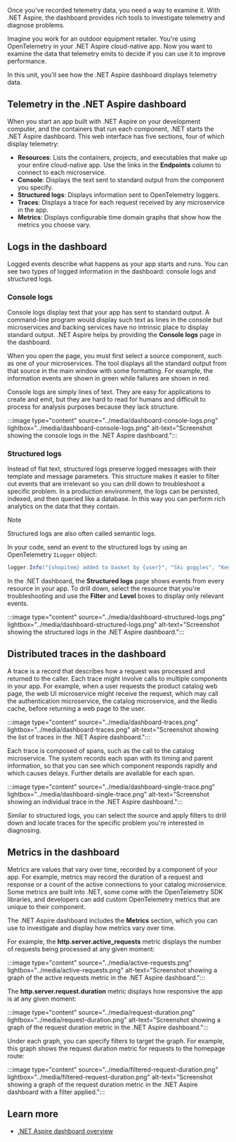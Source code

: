 Once you've recorded telemetry data, you need a way to examine it. With .NET Aspire, the dashboard provides rich tools to investigate telemetry and diagnose problems.

Imagine you work for an outdoor equipment retailer. You're using OpenTelemetry in your .NET Aspire cloud-native app. Now you want to examine the data that telemetry emits to decide if you can use it to improve performance.

In this unit, you'll see how the .NET Aspire dashboard displays telemetry data.

## Telemetry in the .NET Aspire dashboard

When you start an app built with .NET Aspire on your development computer, and the containers that run each component, .NET starts the .NET Aspire dashboard. This web interface has five sections, four of which display telemetry:

- **Resources**: Lists the containers, projects, and executables that make up your entire cloud-native app. Use the links in the **Endpoints** column to connect to each microservice.
- **Console**: Displays the text sent to standard output from the component you specify.
- **Structured logs**: Displays information sent to OpenTelemetry loggers.
- **Traces**: Displays a trace for each request received by any microservice in the app.
- **Metrics**: Displays configurable time domain graphs that show how the metrics you choose vary.

## Logs in the dashboard

Logged events describe what happens as your app starts and runs. You can see two types of logged information in the dashboard: console logs and structured logs.

### Console logs

Console logs display text that your app has sent to standard output. A command-line program would display such text as lines in the console but microservices and backing services have no intrinsic place to display standard output. .NET Aspire helps by providing the **Console logs** page in the dashboard.

When you open the page, you must first select a source component, such as one of your microservices. The tool displays all the standard output from that source in the main window with some formatting. For example, the information events are shown in green while failures are shown in red.

Console logs are simply lines of text. They are easy for applications to create and emit, but they are hard to read for humans and difficult to process for analysis purposes because they lack structure.

:::image type="content" source="../media/dashboard-console-logs.png" lightbox="../media/dashboard-console-logs.png" alt-text="Screenshot showing the console logs in the .NET Aspire dashboard.":::

### Structured logs

Instead of flat text, structured logs preserve logged messages with their template and message parameters. This structure makes it easier to filter out events that are irrelevant so you can drill down to troubleshoot a specific problem. In a production environment, the logs can be persisted, indexed, and then queried like a database. In this way you can perform rich analytics on the data that they contain.

> [!NOTE]
> Structured logs are also often called semantic logs.

In your code, send an event to the structured logs by using an OpenTelemetry `ILogger` object:

```csharp
logger.Info("{shopitem} added to basket by {user}", "Ski goggles", "Kenny");
```

In the .NET dashboard, the **Structured logs** page shows events from every resource in your app. To drill down, select the resource that you're troubleshooting and use the **Filter** and **Level** boxes to display only relevant events.

:::image type="content" source="../media/dashboard-structured-logs.png" lightbox="../media/dashboard-structured-logs.png" alt-text="Screenshot showing the structured logs in the .NET Aspire dashboard.":::

## Distributed traces in the dashboard

A trace is a record that describes how a request was processed and returned to the caller. Each trace might involve calls to multiple components in your app. For example, when a user requests the product catalog web page, the web UI microservice might receive the request, which may call the authentication microservice, the catalog microservice, and the Redis cache, before returning a web page to the user.

:::image type="content" source="../media/dashboard-traces.png" lightbox="../media/dashboard-traces.png" alt-text="Screenshot showing the list of traces in the .NET Aspire dashboard.":::

Each trace is composed of spans, such as the call to the catalog microservice. The system records each span with its timing and parent information, so that you can see which component responds rapidly and which causes delays. Further details are available for each span.

:::image type="content" source="../media/dashboard-single-trace.png" lightbox="../media/dashboard-single-trace.png" alt-text="Screenshot showing an individual trace in the .NET Aspire dashboard.":::

Similar to structured logs, you can select the source and apply filters to drill down and locate traces for the specific problem you're interested in diagnosing.

## Metrics in the dashboard

Metrics are values that vary over time, recorded by a component of your app. For example, metrics may record the duration of a request and response or a count of the active connections to your catalog microservice. Some metrics are built into .NET, some come with the OpenTelemetry SDK libraries, and developers can add custom OpenTelemetry metrics that are unique to their component.

The .NET Aspire dashboard includes the **Metrics** section, which you can use to investigate and display how metrics vary over time. 

For example, the **http.server.active_requests** metric displays the number of requests being processed at any given moment:

:::image type="content" source="../media/active-requests.png" lightbox="../media/active-requests.png" alt-text="Screenshot showing a graph of the active requests metric in the .NET Aspire dashboard.":::

The **http.server.request.duration** metric displays how responsive the app is at any given moment:

:::image type="content" source="../media/request-duration.png" lightbox="../media/request-duration.png" alt-text="Screenshot showing a graph of the request duration metric in the .NET Aspire dashboard.":::

Under each graph, you can specify filters to target the graph. For example, this graph shows the request duration metric for requests to the homepage route:

:::image type="content" source="../media/filtered-request-duration.png" lightbox="../media/filtered-request-duration.png" alt-text="Screenshot showing a graph of the request duration metric in the .NET Aspire dashboard with a filter applied.":::

## Learn more

- [.NET Aspire dashboard overview](/dotnet/aspire/fundamentals/dashboard)
